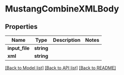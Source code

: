 # MustangCombineXMLBody

## Properties
Name | Type | Description | Notes
------------ | ------------- | ------------- | -------------
**input_file** | **string** |  | 
**xml** | **string** |  | 

[[Back to Model list]](../../README.md#documentation-for-models) [[Back to API list]](../../README.md#documentation-for-api-endpoints) [[Back to README]](../../README.md)

